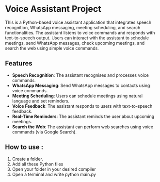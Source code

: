 # Voice Assistant Project

This is a Python-based voice assistant application that integrates speech recognition, WhatsApp messaging, meeting scheduling, and search functionalities. The assistant listens to voice commands and responds with text-to-speech output. Users can interact with the assistant to schedule meetings, send WhatsApp messages, check upcoming meetings, and search the web using simple voice commands.

## Features

- **Speech Recognition**: The assistant recognises and processes voice commands.
- **WhatsApp Messaging**: Send WhatsApp messages to contacts using voice commands.
- **Meeting Scheduling**: Users can schedule meetings using natural language and set reminders.
- **Voice Feedback**: The assistant responds to users with text-to-speech feedback.
- **Real-Time Reminders**: The assistant reminds the user about upcoming meetings.
- **Search the Web**: The assistant can perform web searches using voice commands (via Google Search).


## How to use :

1. Create a folder.
2. Add all these Python files 
3. Open your folder in your desired compiler 
4. Open a terminal and write python main.py


